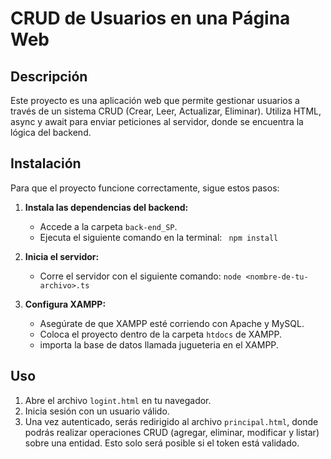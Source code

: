 # CRUD de Usuarios en una Página Web

## Descripción
Este proyecto es una aplicación web que permite gestionar usuarios a través de un sistema CRUD (Crear, Leer, Actualizar, Eliminar). Utiliza HTML, async y await para enviar peticiones al servidor, donde se encuentra la lógica del backend.

## Instalación
Para que el proyecto funcione correctamente, sigue estos pasos:

1. **Instala las dependencias del backend:**
   - Accede a la carpeta `back-end_SP`.
   - Ejecuta el siguiente comando en la terminal:
     ``` npm install```

2. **Inicia el servidor:**
   - Corre el servidor con el siguiente comando:
     ```node <nombre-de-tu-archivo>.ts```

3. **Configura XAMPP:**
   - Asegúrate de que XAMPP esté corriendo con Apache y MySQL.
   - Coloca el proyecto dentro de la carpeta `htdocs` de XAMPP.
   - importa la base de datos llamada jugueteria en el XAMPP.

## Uso
1. Abre el archivo `logint.html` en tu navegador.
2. Inicia sesión con un usuario válido.
3. Una vez autenticado, serás redirigido al archivo `principal.html`, donde podrás realizar operaciones CRUD (agregar, eliminar, modificar y listar) sobre una entidad. Esto solo será posible si el token está validado.
